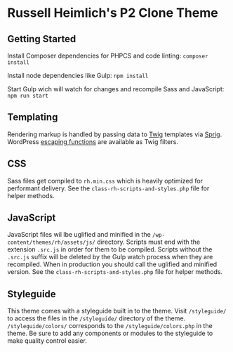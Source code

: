 # Russell Heimlich's P2 Clone Theme
## Getting Started

Install Composer dependencies for PHPCS and code linting: `composer install`

Install node dependencies like Gulp: `npm install`

Start Gulp wich will watch for changes and recompile Sass and JavaScript: `npm run start`

## Templating

Rendering markup is handled by passing data to [Twig](https://twig.symfony.com/) templates via [Sprig](https://github.com/kingkool68/sprig). WordPress [escaping functions](https://developer.wordpress.org/themes/theme-security/data-sanitization-escaping/) are available as Twig filters.

## CSS

Sass files get compiled to `rh.min.css` which is heavily optimized for performant delivery. See the `class-rh-scripts-and-styles.php` file for helper methods.

## JavaScript

JavaScript files wil lbe uglified and minified in the `/wp-content/themes/rh/assets/js/` directory. Scripts must end with the extension `.src.js` in order for them to be compiled. Scripts without the `.src.js` suffix will be deleted by the Gulp watch process when they are recompiled. When in production you should call the uglified and minified version. See the `class-rh-scripts-and-styles.php` file for helper methods.

## Styleguide

This theme comes with a styleguide built in to the theme. Visit `/styleguide/` to access the files in the `/styleguide/` directory of the theme. `/styleguide/colors/` corresponds to the `/styleguide/colors.php` in the theme. Be sure to add any components or modules to the styleguide to make quality control easier.

